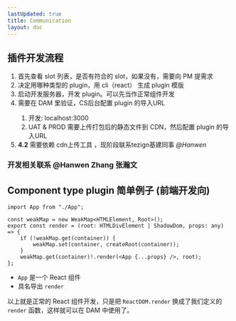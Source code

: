 ```yaml
---
lastUpdated: true
title: Communication
layout: doc
---
```


## 插件开发流程

1. 首先查看 slot 列表，是否有符合的 slot，如果没有，需要向 PM 提需求
2. 决定用哪种类型的 plugin，用 cli（react） 生成 plugin 模版  <Badge type="warning" text="TBD" />
3. 启动开发服务器，开发 plugin。可以先当作正常组件开发
4. 需要在 DAM 里验证，CS后台配置 plugin 的导入URL <Badge type="warning" text="TBD" />
   1. 开发: localhost:3000
   2. UAT & PROD 需要上传打包后的静态文件到 CDN，然后配置 plugin 的导入URL
5. <strong>4.2</strong> 需要依赖 cdn上传工具 <Badge type="warning" text="TBD" />，现阶段联系tezign基建同事 <i>@Hanwen</i>  

### 开发相关联系 @Hanwen Zhang 张瀚文


## Component type plugin 简单例子 (前端开发向)

```tsx
import App from "./App";

const weakMap = new WeakMap<HTMLElement, Root>();
export const render = (root: HTMLDivElement | ShadowDom, props: any) => {
    if (!weakMap.get(container)) {
        weakMap.set(container, createRoot(container));
    }
    weakMap.get(container)!.render(<App {...props} />, root);
};
```
- `App` 是一个 React 组件
- 具名导出 `render`

以上就是正常的 React 组件开发，只是把 `ReactDOM.render` 换成了我们定义的 `render` 函数，这样就可以在 DAM 中使用了。
